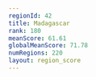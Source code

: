```yaml
---
regionId: 42
title: Madagascar
rank: 180
meanScore: 61.61
globalMeanScore: 71.78
numRegions: 220
layout: region_score
---
```


